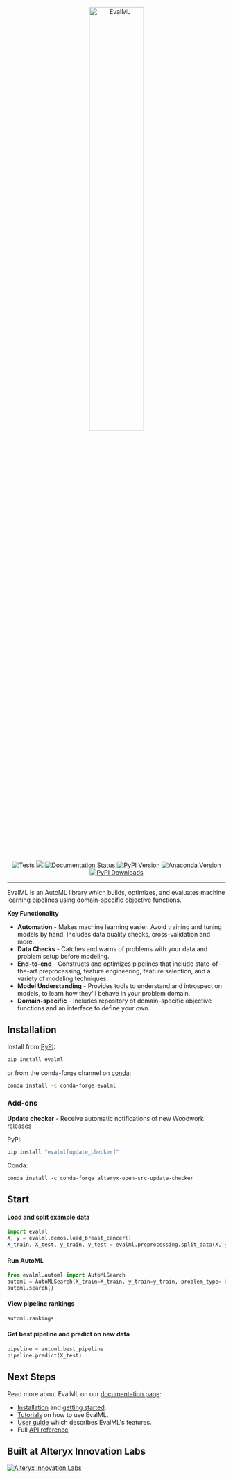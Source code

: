 <p align="center">
<img width=50% src="https://evalml-web-images.s3.amazonaws.com/evalml_horizontal.svg" alt="EvalML" />
</p>

<p align="center">
    <a href="https://github.com/alteryx/woodwork/actions?query=branch%3Amain+workflow%3ATests" target="_blank">
        <img src="https://github.com/alteryx/woodwork/workflows/Tests/badge.svg?branch=main" alt="Tests" />
    </a>
    <a href="https://codecov.io/gh/alteryx/evalml">
        <img src="https://codecov.io/gh/alteryx/evalml/branch/main/graph/badge.svg?token=JDc0Ib7kYL"/>
    </a>
    <a href="https://evalml.alteryx.com/en/latest/?badge=stable" target="_blank">
        <img src="https://readthedocs.com/projects/feature-labs-inc-evalml/badge/?version=stable" alt="Documentation Status" />
    </a>
    <a href="https://badge.fury.io/py/evalml" target="_blank">
        <img src="https://badge.fury.io/py/evalml.svg?maxAge=2592000" alt="PyPI Version" />
    </a>
    <a href="https://anaconda.org/conda-forge/evalml" target="_blank">
        <img src="https://anaconda.org/conda-forge/evalml/badges/version.svg" alt="Anaconda Version" />
    </a>
    <a href="https://pepy.tech/project/evalml" target="_blank">
        <img src="https://pepy.tech/badge/evalml/month" alt="PyPI Downloads" />
    </a>
</p>
<hr>

EvalML is an AutoML library which builds, optimizes, and evaluates machine learning pipelines using domain-specific objective functions.

**Key Functionality**

* **Automation** - Makes machine learning easier. Avoid training and tuning models by hand. Includes data quality checks, cross-validation and more.
* **Data Checks** - Catches and warns of problems with your data and problem setup before modeling.
* **End-to-end** - Constructs and optimizes pipelines that include state-of-the-art preprocessing, feature engineering, feature selection, and a variety of modeling techniques.
* **Model Understanding** - Provides tools to understand and introspect on models, to learn how they'll behave in your problem domain.
* **Domain-specific** - Includes repository of domain-specific objective functions and an interface to define your own.

## Installation 

Install from [PyPI](https://pypi.org/project/evalml/):

```bash
pip install evalml
```

or from the conda-forge channel on [conda](https://anaconda.org/conda-forge/evalml):

```bash
conda install -c conda-forge evalml
```

### Add-ons
**Update checker** - Receive automatic notifications of new Woodwork releases

PyPI:

```bash
pip install "evalml[update_checker]"
```
Conda:
```
conda install -c conda-forge alteryx-open-src-update-checker
```

## Start

#### Load and split example data 
```python
import evalml
X, y = evalml.demos.load_breast_cancer()
X_train, X_test, y_train, y_test = evalml.preprocessing.split_data(X, y, problem_type='binary')
```

#### Run AutoML
```python
from evalml.automl import AutoMLSearch
automl = AutoMLSearch(X_train=X_train, y_train=y_train, problem_type='binary')
automl.search()
```

#### View pipeline rankings
```python
automl.rankings
```

#### Get best pipeline and predict on new data
```python
pipeline = automl.best_pipeline
pipeline.predict(X_test)
```

## Next Steps

Read more about EvalML on our [documentation page](https://evalml.alteryx.com/):

* [Installation](https://evalml.alteryx.com/en/stable/install.html) and [getting started](https://evalml.alteryx.com/en/stable/start.html).
* [Tutorials](https://evalml.alteryx.com/en/stable/tutorials.html) on how to use EvalML.
* [User guide](https://evalml.alteryx.com/en/stable/user_guide.html) which describes EvalML's features.
* Full [API reference](https://evalml.alteryx.com/en/stable/api_reference.html)

## Built at Alteryx Innovation Labs
<a href="https://www.alteryx.com/innovation-labs">
    <img src="https://evalml-web-images.s3.amazonaws.com/alteryx_innovation_labs.png" alt="Alteryx Innovation Labs" />
</a>
